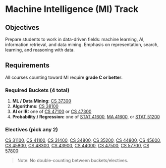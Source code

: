 # Machine Intelligence (MI) Track

## Objectives
Prepare students to work in data-driven fields: machine learning, AI, information retrieval, and data mining. Emphasis on representation, search, learning, and reasoning with data.

## Requirements
All courses counting toward MI require **grade C or better**.

### Required Buckets (4 total)
1. **ML / Data Mining:** [CS 37300](./course_pages/CS37300.md)
2. **Algorithms:** [CS 38100](./course_pages/CS38100.md)
3. **AI or IR:** one of [CS 47100](./course_pages/CS47100.md) or [CS 47300](./course_pages/CS47300.md)
4. **Probability / Regression:** one of [STAT 41600](./course_pages/STAT41600.md), [MA 41600](./course_pages/MA41600.md), or [STAT 51200](./course_pages/STAT51200.md)

### Electives (pick **any 2**)
[CS 31100](./course_pages/CS31100.md), [CS 41100](./course_pages/CS41100.md), [CS 31400](./course_pages/CS31400.md), [CS 34800](./course_pages/CS34800.md), [CS 35200](./course_pages/CS35200.md), [CS 44800](./course_pages/CS44800.md), [CS 45600](./course_pages/CS45600.md), [CS 45800](./course_pages/CS45800.md), [CS 48300](./course_pages/CS48300.md), [CS 43900](./course_pages/CS43900.md), [CS 44000](./course_pages/CS44000.md), [CS 47500](./course_pages/CS47500.md), [CS 57700](./course_pages/CS57700.md), [CS 57800](./course_pages/CS57800.md)

> Note: No double-counting between buckets/electives.